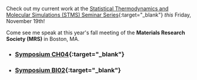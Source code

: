 Check out my current work at the [Statistical Thermodynamics and Molecular Simulations (STMS) Seminar Series](https://sites.google.com/view/stms2021/schedule){:target="_blank"} *this* Friday, November 19th!

Come see me speak at this year's fall meeting of the **Materials Research Society (MRS)** in Boston, MA.

* ### [Symposium CH04](https://www.mrs.org/meetings-events/fall-meetings-exhibits/2021-mrs-fall-meeting/call-for-papers/symposium-sessions-detail/2021_mrs_fall_meeting/ch04){:target="_blank"}
* ### [Symposium BI02](https://www.mrs.org/meetings-events/fall-meetings-exhibits/2021-mrs-fall-meeting/call-for-papers/symposium-sessions-detail/2021_mrs_fall_meeting/bi02){:target="_blank"}
